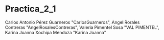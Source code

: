 # Practica_2_1
Carlos Antonio Pérez Guarneros  "CarlosGuarneros",
Angel Rorales Contreras         "AngelRosalesContreras",
Valeria Pimentel Sosa           "VAL PIMENTEL",
Karina Joanna Xochipa Mendoza   "Karina Joanna"
